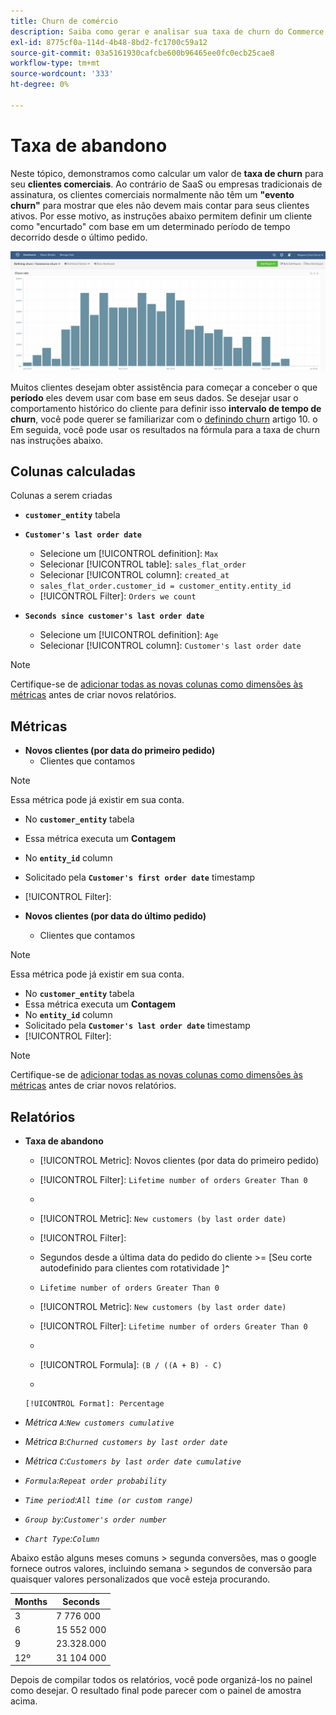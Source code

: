 ```yaml
---
title: Churn de comércio
description: Saiba como gerar e analisar sua taxa de churn do Commerce.
exl-id: 8775cf0a-114d-4b48-8bd2-fc1700c59a12
source-git-commit: 03a5161930cafcbe600b96465ee0fc0ecb25cae8
workflow-type: tm+mt
source-wordcount: '333'
ht-degree: 0%

---
```


# Taxa de abandono

Neste tópico, demonstramos como calcular um valor de **taxa de churn** para seu **clientes comerciais**. Ao contrário de SaaS ou empresas tradicionais de assinatura, os clientes comerciais normalmente não têm um **&quot;evento churn&quot;** para mostrar que eles não devem mais contar para seus clientes ativos. Por esse motivo, as instruções abaixo permitem definir um cliente como &quot;encurtado&quot; com base em um determinado período de tempo decorrido desde o último pedido.

![](../../assets/Churn_rate_image.png)

Muitos clientes desejam obter assistência para começar a conceber o que **período** eles devem usar com base em seus dados. Se desejar usar o comportamento histórico do cliente para definir isso **intervalo de tempo de churn**, você pode querer se familiarizar com o [definindo churn](../analysis/define-cust-churn.md) artigo 10. o Em seguida, você pode usar os resultados na fórmula para a taxa de churn nas instruções abaixo.

## Colunas calculadas

Colunas a serem criadas

* **`customer_entity`** tabela
* **`Customer's last order date`**
   * Selecione um [!UICONTROL definition]: `Max`
   * Selecionar [!UICONTROL table]: `sales_flat_order`
   * Selecionar [!UICONTROL column]: `created_at`
   * `sales_flat_order.customer_id = customer_entity.entity_id`
   * [!UICONTROL Filter]: `Orders we count`

* **`Seconds since customer's last order date`**
   * Selecione um [!UICONTROL definition]: `Age`
   * Selecionar [!UICONTROL column]: `Customer's last order date`

>[!NOTE]
>
>Certifique-se de [adicionar todas as novas colunas como dimensões às métricas](../data-warehouse-mgr/manage-data-dimensions-metrics.md) antes de criar novos relatórios.

## Métricas

* **Novos clientes (por data do primeiro pedido)**
   * Clientes que contamos

>[!NOTE]
>
>Essa métrica pode já existir em sua conta.

* No **`customer_entity`** tabela
* Essa métrica executa um **Contagem**
* No **`entity_id`** column
* Solicitado pela **`Customer's first order date`** timestamp
* [!UICONTROL Filter]:

* **Novos clientes (por data do último pedido)**
   * Clientes que contamos

>[!NOTE]
>
>Essa métrica pode já existir em sua conta.

* No **`customer_entity`** tabela
* Essa métrica executa um **Contagem**
* No **`entity_id`** column
* Solicitado pela **`Customer's last order date`** timestamp
* [!UICONTROL Filter]:

>[!NOTE]
>
>Certifique-se de [adicionar todas as novas colunas como dimensões às métricas](../data-warehouse-mgr/manage-data-dimensions-metrics.md) antes de criar novos relatórios.

## Relatórios

* **Taxa de abandono**
   * [!UICONTROL Metric]: Novos clientes (por data do primeiro pedido)
   * [!UICONTROL Filter]: `Lifetime number of orders Greater Than 0`
   * 
      [!UICONTROL Perspective]: `Cumulative`
   * [!UICONTROL Metric]: `New customers (by last order date)`
   * [!UICONTROL Filter]:
   * Segundos desde a última data do pedido do cliente >= [Seu corte autodefinido para clientes com rotatividade ]**`^`**
   * `Lifetime number of orders Greater Than 0`

   * [!UICONTROL Metric]: `New customers (by last order date)`
   * [!UICONTROL Filter]: `Lifetime number of orders Greater Than 0`
   * 
      [!UICONTROL Perspective]: Cumulative
   * [!UICONTROL Formula]: `(B / ((A + B) - C)`
   * 

      [!UICONTROL Format]: Percentage

* *Métrica `A`:`New customers cumulative`*
* *Métrica `B`:`Churned customers by last order date`*
* *Métrica `C`:`Customers by last order date cumulative`*
* *`Formula`:`Repeat order probability`*
* *`Time period`:`All time (or custom range)`*
* *`Group by`:`Customer's order number`*
* *`Chart Type`:`Column`*

Abaixo estão alguns meses comuns > segunda conversões, mas o google fornece outros valores, incluindo semana > segundos de conversão para quaisquer valores personalizados que você esteja procurando.

| **Months** | **Seconds** |
|---|---|
| 3 | 7 776 000 |
| 6 | 15 552 000 |
| 9 | 23.328.000 |
| 12º | 31 104 000 |

Depois de compilar todos os relatórios, você pode organizá-los no painel como desejar. O resultado final pode parecer com o painel de amostra acima.
